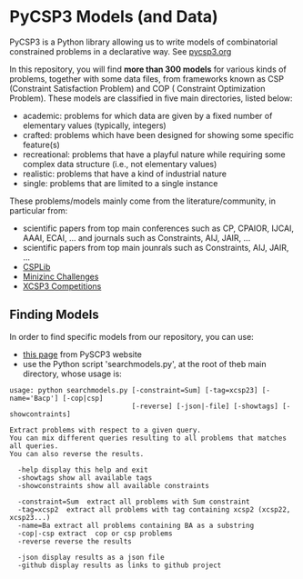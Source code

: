 # PyCSP3 Models (and Data)

PyCSP3 is a Python library allowing us to write models of combinatorial constrained problems in a declarative way.
See [pycsp3.org](https://pycsp3.org)

In this repository, you will find **more than 300 models** for various kinds of problems, together with some data files, from frameworks known as CSP (Constraint Satisfaction Problem) and COP (
Constraint Optimization Problem).
These models are classified in five main directories, listed below:

- academic: problems for which data are given by a fixed number of elementary values (typically, integers)
- crafted: problems which have been designed for showing some specific feature(s)
- recreational: problems that have a playful nature while requiring some complex data structure (i.e., not elementary values)
- realistic: problems that have a kind of industrial nature
- single: problems that are limited to a single instance

These problems/models mainly come from the literature/community, in particular from:

- scientific papers from top main conferences such as CP, CPAIOR, IJCAI, AAAI, ECAI, ... and journals such as Constraints, AIJ, JAIR, ...
- scientific papers from top main jounrals such as Constraints, AIJ, JAIR, ...
- [CSPLib](https://www.csplib.org/)
- [Minizinc Challenges](https://github.com/MiniZinc/mzn-challenge)
- [XCSP3 Competitions](https://xcsp.org/competitions/)

## Finding Models

In order to find specific models from our repository, you can use:

- [this page]() from PySCP3 website
- use the Python script 'searchmodels.py', at the root of theb main directory, whose usage is:

```
usage: python searchmodels.py [-constraint=Sum] [-tag=xcsp23] [-name='Bacp'] [-cop|csp]
                              [-reverse] [-json|-file] [-showtags] [-showcontraints]

Extract problems with respect to a given query.
You can mix different queries resulting to all problems that matches all queries.
You can also reverse the results.

  -help display this help and exit
  -showtags show all available tags
  -showconstraints show all available constraints

  -constraint=Sum  extract all problems with Sum constraint
  -tag=xcsp2  extract all problems with tag containing xcsp2 (xcsp22, xcsp23...)
  -name=Ba extract all problems containing BA as a substring
  -cop|-csp extract  cop or csp problems
  -reverse reverse the results

  -json display results as a json file
  -github display results as links to github project
```

